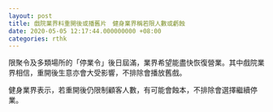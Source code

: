 ```yaml
---
layout: post
title: 戲院業界料重開後或播舊片　健身業界稱若限人數或虧蝕
date: 2020-05-05 12:17:44.000000000 +08:00
categories: rthk
---
```


限聚令及多類場所的「停業令」後日屆滿，業界希望能盡快恢復營業。其中戲院業界相信，重開後生意亦會大受影響，不排除會播放舊戲。

健身業界表示，若重開後仍限制顧客人數，有可能會蝕本，不排除會選擇繼續停業。
